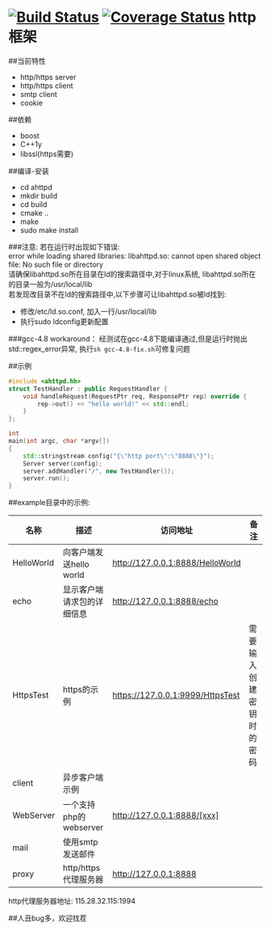 [![Build Status](https://travis-ci.org/lucklove/ahttpd.svg?branch=master)](https://travis-ci.org/lucklove/ahttpd)
[![Coverage Status](https://coveralls.io/repos/lucklove/ahttpd/badge.svg?branch=master)](https://coveralls.io/r/lucklove/ahttpd?branch=master)
http框架
===================

##当前特性
- http/https server
- http/https client
- smtp client
- cookie

##依赖
- boost
- C++1y  
- libssl(https需要)  

##编译-安装
- cd ahttpd  
- mkdir build  
- cd build  
- cmake ..  
- make  
- sudo make install

###注意:
若在运行时出现如下错误:  
error while loading shared libraries: libahttpd.so: cannot open shared object file: No such file or directory  
请确保libahttpd.so所在目录在ld的搜索路径中,对于linux系统, libahttpd.so所在的目录一般为/usr/local/lib  
若发现改目录不在ld的搜索路径中,以下步骤可让libahttpd.so被ld找到:  
- 修改/etc/ld.so.conf, 加入一行/usr/local/lib  
- 执行sudo ldconfig更新配置   

###gcc-4.8 workaround：
经测试在gcc-4.8下能编译通过,但是运行时抛出std::regex_error异常, 执行`sh gcc-4.8-fix.sh`可修复问题  

##示例
```c++
#include <ahttpd.hh>
struct TestHandler : public RequestHandler {
	void handleRequest(RequestPtr req, ResponsePtr rep) override {
		rep->out() << "hello world!" << std::endl;
	}
};

int
main(int argc, char *argv[])
{
	std::stringstream config("{\"http port\":\"8888\"}");
	Server server(config);
	server.addHandler("/", new TestHandler());
	server.run();
}
```
##example目录中的示例:

|   名称     |         描述                |             访问地址                 |           备注                    |
|------------|-----------------------------|--------------------------------------|-----------------------------------|
| HelloWorld | 向客户端发送hello world	   | http://127.0.0.1:8888/HelloWorld     |		             	      |
|   echo     | 显示客户端请求包的详细信息  | http://127.0.0.1:8888/echo           |	              		      |
| HttpsTest  | https的示例		   | https://127.0.0.1:9999/HttpsTest     |  需要输入创建密钥时的密码         |
|   client   | 异步客户端示例	           |				          |				      |
|  WebServer | 一个支持php的webserver      | http://127.0.0.1:8888/[xxx]          | 				      |
|   mail     | 使用smtp发送邮件		   |					  |				      |
|   proxy    | http/https代理服务器	   | http://127.0.0.1:8888		  | 				      |  

http代理服务器地址: 115.28.32.115:1994 

##人丑bug多，欢迎找茬
